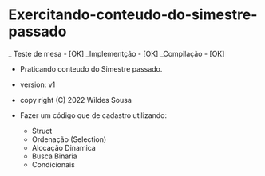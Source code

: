 # Exercitando-conteudo-do-simestre-passado
_ Teste de mesa  - [OK] 
_Implementção   - [OK]
_Compilação     - [OK] 

 * Praticando conteudo do Simestre passado.
 * version: v1
 * copy right (C) 2022 Wildes Sousa
 * Fazer um código que de cadastro utilizando:
 
   - Struct
   - Ordenação (Selection)
   - Alocação Dinamica
   - Busca Binaria
   - Condicionais
 
